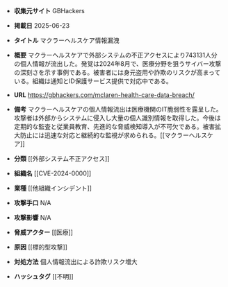 - **収集元サイト**
GBHackers

- **掲載日**
2025-06-23

- **タイトル**
マクラーヘルスケア情報漏洩

- **概要**
マクラーヘルスケアで外部システムの不正アクセスにより743131人分の個人情報が流出した。発覚は2024年8月で、医療分野を狙うサイバー攻撃の深刻さを示す事例である。被害者には身元盗用や詐欺のリスクが高まっている。組織は通知とID保護サービス提供で対応中である。

- **URL**
https://gbhackers.com/mclaren-health-care-data-breach/

- **備考**
マクラーヘルスケアの個人情報流出は医療機関のIT脆弱性を露呈した。攻撃者は外部からシステムに侵入し大量の個人識別情報を取得した。今後は定期的な監査と従業員教育、先進的な脅威検知導入が不可欠である。被害拡大防止には迅速な対応と継続的な監視が求められる。[[マクラーヘルスケア]]

- **分類**
[[外部システム不正アクセス]]

- **組織名**
[[CVE-2024-0000]]

- **業種**
[[他組織インシデント]]

- **攻撃手口**
N/A

- **攻撃影響**
N/A

- **脅威アクター**
[[医療]]

- **原因**
[[標的型攻撃]]

- **対処方法**
個人情報流出による詐欺リスク増大

- **ハッシュタグ**
[[不明]]
